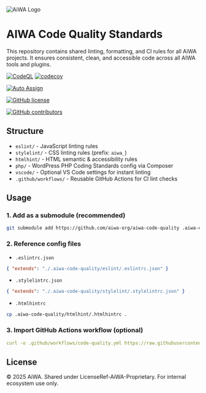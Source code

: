 ![AiWA Logo](https://github.com/user-attachments/assets/9dccbc6e-b7a5-438f-9669-188811fc7d55)

# AIWA Code Quality Standards

This repository contains shared linting, formatting, and CI rules for all AiWA projects. It ensures consistent, clean, and accessible code across all AIWA tools and plugins.

[![CodeQL](https://github.com/AiWA-Ai-West-Africa/aiwa-code-quality/actions/workflows/github-code-scanning/codeql/badge.svg)](https://github.com/AiWA-Ai-West-Africa/aiwa-code-quality/actions/workflows/github-code-scanning/codeql)  [![codecov](https://img.shields.io/codecov/c/github/YAiWA-Ai-West-Africa/aiwa-code-quality)](https://codecov.io/gh/AiWA-Ai-West-Africa/aiwa-code-quality)

[![Auto Assign](https://github.com/AiWA-Ai-West-Africa/aiwa-code-quality/actions/workflows/auto-assign.yml/badge.svg)](https://github.com/AiWA-Ai-West-Africa/aiwa-code-quality/actions/workflows/auto-assign.yml)

[![GitHub license](https://img.shields.io/github/license/AiWA-Ai-West-Africa/aiwa-code-quality.svg)](https://github.com/AiWA-Ai-West-Africa/aiwa-code-quality/blob/main/LICENSE)

[![GitHub contributors](https://img.shields.io/github/contributors/AiWA-Ai-West-Africa/aiwa-code-quality.svg)](https://github.com/AiWA-Ai-West-Africa/aiwa-code-quality/graphs/contributors)

## Structure

- `eslint/` - JavaScript linting rules
- `stylelint/` - CSS linting rules (prefix: `aiwa_`)
- `htmlhint/` - HTML semantic & accessibility rules
- `php/` - WordPress PHP Coding Standards config via Composer
- `vscode/` - Optional VS Code settings for instant linting
- `.github/workflows/` - Reusable GitHub Actions for CI lint checks

## Usage

### 1. Add as a submodule (recommended)
```bash
git submodule add https://github.com/aiwa-org/aiwa-code-quality .aiwa-code-quality
```

### 2. Reference config files
- `.eslintrc.json`
```json
{ "extends": "./.aiwa-code-quality/eslint/.eslintrc.json" }
```
- `.stylelintrc.json`
```json
{ "extends": "./.aiwa-code-quality/stylelint/.stylelintrc.json" }
```
- `.htmlhintrc`
```bash
cp .aiwa-code-quality/htmlhint/.htmlhintrc .
```

### 3. Import GitHub Actions workflow (optional)
```yaml
curl -o .github/workflows/code-quality.yml https://raw.githubusercontent.com/aiwa-org/aiwa-code-quality/main/.github/workflows/code-quality.yml
```

## License
© 2025 AiWA. Shared under LicenseRef-AiWA-Proprietary. For internal ecosystem use only.
